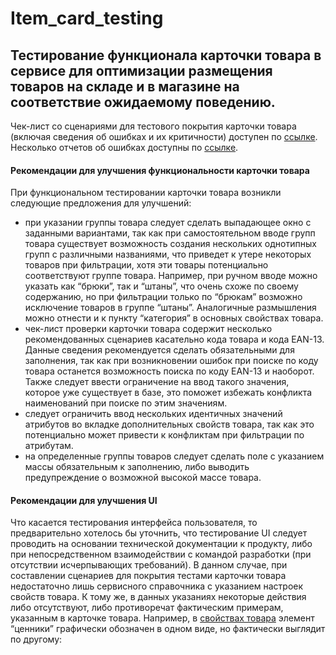 # Item_card_testing
Тестирование функционала карточки товара в сервисе для оптимизации размещения товаров на складе и в магазине на соответствие ожидаемому поведению.
---
Чек-лист со сценариями для тестового покрытия карточки товара (включая сведения об ошибках и их критичности) доступен по [ссылке](https://docs.google.com/spreadsheets/d/1Ee2ld3osE4s_8K32OO7M-nkHGAa7e5xER5YiHPjjBX8/edit?usp=sharing).
Несколько отчетов об ошибках доступны по [ссылке](https://docs.google.com/spreadsheets/d/1Nv0NXJs5nPUDJBtQRFN7RB9SIUEDhULDXQM_KX3_gQg/edit?usp=sharing).

#### Рекомендации для улучшения функциональности карточки товара
При функциональном тестировании карточки товара возникли следующие предложения для улучшений:
- при указании группы товара следует сделать выпадающее окно с заданными вариантами, так как при самостоятельном вводе групп товара существует возможность создания нескольких однотипных групп с различными названиями, что приведет к утере некоторых товаров при фильтрации, хотя эти товары потенциально соответствуют группе товара. Например, при ручном вводе можно указать как “брюки”, так и “штаны”, что очень схоже по своему содержанию, но при фильтрации только по “брюкам” возможно исключение товаров в группе “штаны”. Аналогичные размышления можно отнести и к пункту “категория” в основных свойствах товара.
- чек-лист проверки карточки товара содержит несколько рекомендованных сценариев касательно кода товара и кода EAN-13. Данные сведения рекомендуется сделать обязательными для заполнения, так как при возникновении ошибок при поиске по коду товара останется возможность поиска по коду EAN-13 и наоборот. Также следует ввести ограничение на ввод такого значения, которое уже существует в базе, это поможет избежать конфликта наименований при поиске по этим значениям. 
- следует ограничить ввод нескольких идентичных значений атрибутов во вкладке дополнительных свойств товара, так как это потенциально может привести к конфликтам при фильтрации по атрибутам.
- на определенные группы товаров следует сделать поле с указанием массы обязательным к заполнению, либо выводить предупреждение о возможной высокой массе товара.

#### Рекомендации для улучшения UI
Что касается тестирования интерфейса пользователя, то предварительно хотелось бы уточнить, что тестирование UI следует проводить на основании технической документации к продукту, либо при непосредственном взаимодействии с командой разработки (при отсутствии исчерпывающих требований). В данном случае, при составлении сценариев для покрытия тестами карточки товара недостаточно лишь сервисного справочника с указанием настроек свойств товара. К тому же, в данных указаниях некоторые действия либо отсутствуют, либо противоречат фактическим примерам, указанным в карточке товара. Например, в [свойствах товара](https://spaceplanner.ru/svoystva-tovara) элемент “ценники” графически обозначен в одном виде, но фактически выглядит по другому:

